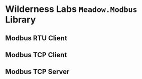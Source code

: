 # Wilderness Labs `Meadow.Modbus` Library

## Modbus RTU Client

## Modbus TCP Client

## Modbus TCP Server